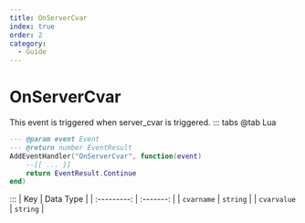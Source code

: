```yaml
---
title: OnServerCvar
index: true
order: 2
category:
  - Guide
---
```


# OnServerCvar
This event is triggered when server_cvar is triggered.
::: tabs
@tab Lua
```lua
--- @param event Event
--- @return number EventResult
AddEventHandler("OnServerCvar", function(event)
    --[[ ... ]]
    return EventResult.Continue
end)
```

:::
|     Key     | Data Type |
| :---------: | :-------: |
|  `cvarname` |  `string` |
| `cvarvalue` |  `string` |
